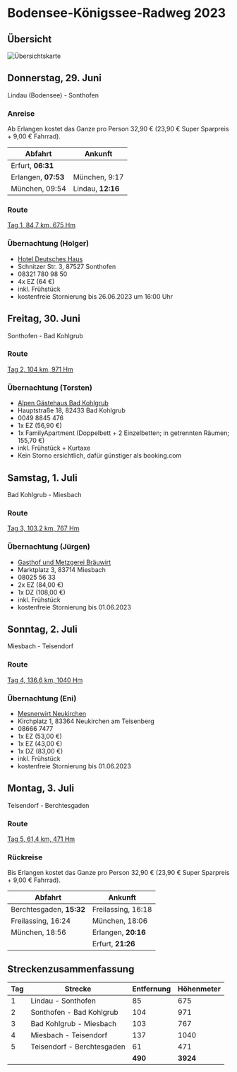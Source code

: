 # Bodensee-Königssee-Radweg 2023

## Übersicht

![Übersichtskarte](bodensee-koenigssee-2023-gesamt.avif)

## Donnerstag, 29. Juni

Lindau (Bodensee) - Sonthofen

### Anreise

Ab Erlangen kostet das Ganze pro Person 32,90 € (23,90 € Super Sparpreis + 9,00 € Fahrrad).

| Abfahrt             | Ankunft           |
| ------------------- | ----------------- |
| Erfurt, **06:31**   |                   |
| Erlangen, **07:53** | München, 9:17     |
| München, 09:54      | Lindau, **12:16** |

### Route

[Tag 1, 84,7 km, 675 Hm](http://brouter.de/brouter-web/#map=11/47.5323/10.2599/osm-mapnik-german_style&lonlats=9.681015,47.543631;9.90778,47.65395;9.970264,47.646077;9.985714,47.621904;10.201321,47.563843;10.274663,47.501576;10.278912,47.511406)

### Übernachtung (Holger)

- [Hotel Deutsches Haus](https://www.hotel-deutsches-haus-sonthofen.de/)
- Schnitzer Str. 3, 87527 Sonthofen
- 08321 780 98 50
- 4x EZ (64 €)
- inkl. Frühstück
- kostenfreie Stornierung bis 26.06.2023 um 16:00 Uhr

## Freitag, 30. Juni

Sonthofen - Bad Kohlgrub

### Route

[Tag 2, 104 km, 971 Hm](http://brouter.de/brouter-web/#map=11/47.5656/10.8140/osm-mapnik-german_style&lonlats=10.278955,47.511576;10.337791,47.614437;10.394783,47.637423;10.461345,47.627712;10.504239,47.623195;10.579791,47.609541;10.58713,47.605534;10.590928,47.608175;10.61334,47.610865;10.636396,47.61145;10.702014,47.57143;10.736732,47.556511;10.843592,47.642836;10.922341,47.694046;10.962242,47.696137;10.960665,47.687084;11.046506,47.668277;11.050358,47.666918)

### Übernachtung (Torsten)

- [Alpen Gästehaus Bad Kohlgrub](https://www.alpen-gaestehaus.de/)
- Hauptstraße 18, 82433 Bad Kohlgrub
- 0049 8845 476
- 1x EZ (56,90 €)
- 1x FamilyApartment (Doppelbett + 2 Einzelbetten; in getrennten Räumen; 155,70 €)
- inkl. Frühstück + Kurtaxe
- Kein Storno ersichtlich, dafür günstiger als booking.com

## Samstag, 1. Juli

Bad Kohlgrub - Miesbach

### Route

[Tag 3, 103,2 km, 767 Hm](http://brouter.de/brouter-web/#map=12/47.7454/11.8343/osm-mapnik-german_style&lonlats=11.050433,47.666905;11.176357,47.596993;11.356559,47.663133;11.383038,47.694168;11.412746,47.70787;11.45432,47.747406;11.560442,47.761069;11.566672,47.761743;11.561801,47.757719;11.577229,47.737988;11.653748,47.783237;11.687436,47.750838;11.714945,47.742296;11.747174,47.742236;11.803007,47.742725;11.832082,47.751443;11.832018,47.788429)  

### Übernachtung (Jürgen)

- [Gasthof und Metzgerei Bräuwirt](http://www.gasthof-braeuwirt.de/)
- Marktplatz 3, 83714 Miesbach
- 08025 56 33
- 2x EZ (84,00 €)
- 1x DZ (108,00 €)
- inkl. Frühstück
- kostenfreie Stornierung bis 01.06.2023

## Sonntag, 2. Juli

Miesbach - Teisendorf

### Route

[Tag 4, 136,6 km, 1040 Hm](http://brouter.de/brouter-web/#map=13/47.8519/12.7445/osm-mapnik-german_style&lonlats=11.831814,47.788653;11.884418,47.69223;11.950035,47.752597;11.925659,47.786759;11.984582,47.79018;12.006072,47.781385;12.131567,47.779019;12.134507,47.779872;12.144828,47.775904;12.174257,47.797921;12.381656,47.830054;12.392321,47.83004;12.42661,47.812956;12.412963,47.792776;12.453754,47.778696;12.464912,47.778356;12.469794,47.778609;12.474031,47.779273;12.61488,47.813735;12.654705,47.87724;12.780018,47.864772;12.785919,47.852166;12.741957,47.833306)

### Übernachtung (Eni)

- [Mesnerwirt Neukirchen](https://www.mesnerwirt-neukirchen.de/)
- Kirchplatz 1, 83364 Neukirchen am Teisenberg
- 08666 7477
- 1x EZ (53,00 €)
- 1x EZ (43,00 €)
- 1x DZ (83,00 €)
- inkl. Frühstück
- kostenfreie Stornierung bis 01.06.2023

## Montag, 3. Juli

Teisendorf - Berchtesgaden

### Route

[Tag 5, 61,4 km, 471 Hm](http://brouter.de/brouter-web/#map=17/47.84897/12.82303/osm-mapnik-german_style&lonlats=12.742081,47.833317;12.786262,47.853085;12.822622,47.849102;12.864475,47.791448;12.918205,47.76795;12.900782,47.746336;12.875547,47.718825;12.986612,47.589899;12.999723,47.626137)

### Rückreise

Bis Erlangen kostet das Ganze pro Person 32,90 € (23,90 € Super Sparpreis + 9,00 € Fahrrad).

| Abfahrt                  | Ankunft             |
| ------------------------ | ------------------- |
| Berchtesgaden, **15:32** | Freilassing, 16:18  |
| Freilassing, 16:24       | München, 18:06      |
| München, 18:56           | Erlangen, **20:16** |
|                          | Erfurt, **21:26**   |

## Streckenzusammenfassung

| Tag | Strecke                    | Entfernung | Höhenmeter |
| --- | -------------------------- | ---------- | ---------- |
| 1   | Lindau - Sonthofen         | 85         | 675        |
| 2   | Sonthofen - Bad Kohlgrub   | 104        | 971        |
| 3   | Bad Kohlgrub - Miesbach    | 103        | 767        |
| 4   | Miesbach - Teisendorf      | 137        | 1040       |
| 5   | Teisendorf - Berchtesgaden | 61         | 471        |
|     |                            | **490**    | **3924**   |
